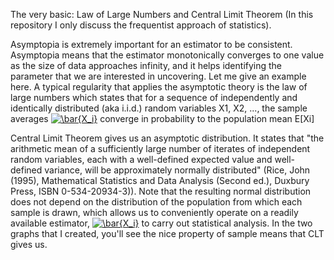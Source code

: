 The very basic: Law of Large Numbers and Central Limit Theorem (In this repository I only discuss the frequentist approach of statistics).

Asymptopia is extremely important for an estimator to be consistent. Asymptopia means that the estimator monotonically converges to one value as the size of data approaches infinity, and it helps identifying the parameter that we are interested in uncovering. Let me give an example here. A typical regularity that applies the asymptotic theory is the law of large numbers which states that for a sequence of independently and identically distributed (aka i.i.d.) random variables X1, X2, ..., the sample averages <a href="http://www.codecogs.com/eqnedit.php?latex=\bar{X_i}" target="_blank"><img src="http://latex.codecogs.com/gif.latex?\bar{X_i}" title="\bar{X_i}" /></a> converge in probability to the population mean E[Xi] 

Central Limit Theorem gives us an asymptotic distribution. It states that "the arithmetic mean of a sufficiently large number of iterates of independent random variables, each with a well-defined expected value and well-defined variance, will be approximately normally distributed" (Rice, John (1995), Mathematical Statistics and Data Analysis (Second ed.), Duxbury Press, ISBN 0-534-20934-3)). Note that the resulting normal distribution does not depend on the distribution of the population from which each sample is drawn, which allows us to conveniently operate on a readily available estimator, <a href="http://www.codecogs.com/eqnedit.php?latex=\bar{X_i}" target="_blank"><img src="http://latex.codecogs.com/gif.latex?\bar{X_i}" title="\bar{X_i}" /></a> to carry out statistical analysis. In the two graphs that I created, you'll see the nice property of sample means that CLT gives us.
